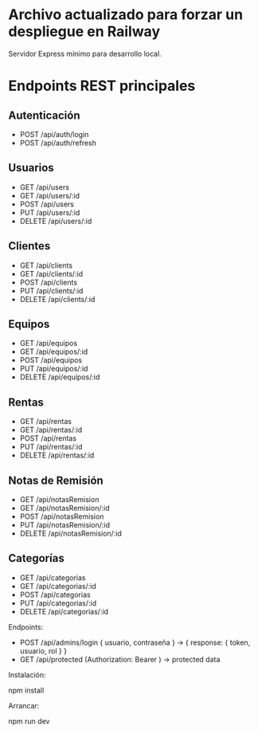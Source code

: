# Archivo actualizado para forzar un despliegue en Railway

Servidor Express mínimo para desarrollo local.

# Endpoints REST principales

## Autenticación
- POST /api/auth/login
- POST /api/auth/refresh

## Usuarios
- GET /api/users
- GET /api/users/:id
- POST /api/users
- PUT /api/users/:id
- DELETE /api/users/:id

## Clientes
- GET /api/clients
- GET /api/clients/:id
- POST /api/clients
- PUT /api/clients/:id
- DELETE /api/clients/:id

## Equipos
- GET /api/equipos
- GET /api/equipos/:id
- POST /api/equipos
- PUT /api/equipos/:id
- DELETE /api/equipos/:id

## Rentas
- GET /api/rentas
- GET /api/rentas/:id
- POST /api/rentas
- PUT /api/rentas/:id
- DELETE /api/rentas/:id

## Notas de Remisión
- GET /api/notasRemision
- GET /api/notasRemision/:id
- POST /api/notasRemision
- PUT /api/notasRemision/:id
- DELETE /api/notasRemision/:id

## Categorías
- GET /api/categorias
- GET /api/categorias/:id
- POST /api/categorias
- PUT /api/categorias/:id
- DELETE /api/categorias/:id

Endpoints:
- POST /api/admins/login { usuario, contraseña } -> { response: { token, usuario, rol } }
- GET /api/protected (Authorization: Bearer <token>) -> protected data

Instalación:

npm install

Arrancar:

npm run dev
